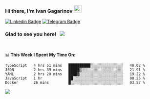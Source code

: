 ### Hi there, I'm Ivan Gagarinov <img src="https://media.giphy.com/media/hvRJCLFzcasrR4ia7z/giphy.gif" width="25px">

[![Linkedin Badge](https://img.shields.io/badge/-LinkedIn-0e76a8?style=flat-square&logo=Linkedin&logoColor=white)](https://linkedin.com/in/ivan-gagarinov-142ba3141/)
[![Telegram Badge](https://img.shields.io/badge/-Telegram-0088cc?style=flat-square&logo=Telegram&logoColor=white)](https://t.me/igagarinov)

### Glad to see you here! &nbsp; ![](https://visitor-badge.glitch.me/badge?page_id=dzencot.dzencot)

</br>

📊 **This Week I Spent My Time On:**
<!--START_SECTION:waka-->
```text
TypeScript   4 hrs 51 mins   ██████████░░░░░░░░░░░░░░░   40.02 % 
JSON         2 hrs 39 mins   █████▒░░░░░░░░░░░░░░░░░░░   21.91 % 
YAML         2 hrs 20 mins   ████▓░░░░░░░░░░░░░░░░░░░░   19.22 % 
JavaScript   1 hr            ██░░░░░░░░░░░░░░░░░░░░░░░   08.25 % 
Docker       26 mins         █░░░░░░░░░░░░░░░░░░░░░░░░   03.57 % 
```
<!--END_SECTION:waka-->

[![](https://github-readme-stats.vercel.app/api?username=dzencot&theme=gruvbox)](https://github.com/dzencot)
